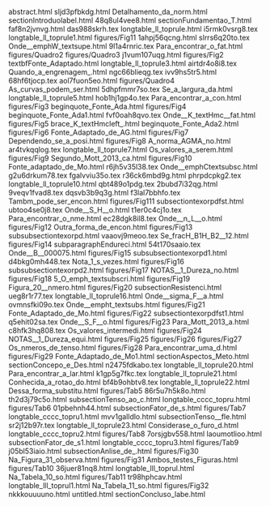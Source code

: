 abstract.html
sljd3pfbkdg.html
Detalhamento_da_norm.html
sectionIntroduolabel.html
48q8ul4vee8.html
sectionFundamentao_T.html
faf8n2jvnvg.html
das988skrh.tex
longtable_ll_toprule.html
i5rmk0vsrg8.tex
longtable_ll_toprule1.html
figures/Fig11
1ahpj56qcng.html
slrrs6q20to.tex
Onde__emphW_textsupe.html
9l1a4rnric.tex
Para_encontrar_o_fat.html
figures/Quadro2
figures/Quadro3
j1vum107uqg.html
figures/Fig2
textbfFonte_Adaptado.html
longtable_ll_toprule3.html
airtdr4o8i8.tex
Quando_a_engrenagem_.html
ngc66blieqg.tex
ivv9hs5tr5.html
68hf6tjocp.tex
aol7fuon5eo.html
figures/Quadro4
As_curvas_podem_ser.html
5dhpfmmr7so.tex
Se_a_largura_da.html
longtable_ll_toprule5.html
hob1hj1gp4o.tex
Para_encontrar_a_con.html
figures/Fig3
beginquote_Fonte_Ada.html
figures/Fig4
beginquote_Fonte_Ada1.html
fvf0oah8qvo.tex
Onde__K_textHmc__fat.html
figures/Fig5
brace_K_textHmcleft_.html
beginquote_Fonte_Ada2.html
figures/Fig6
Fonte_Adaptado_de_AG.html
figures/Fig7
Dependendo_se_a_posi.html
figures/Fig8
A_norma_AGMA_no.html
ar4tvkqqlog.tex
longtable_ll_toprule7.html
Os_valores_a_serem.html
figures/Fig9
Segundo_Mott_2013_ca.html
figures/Fig10
Fonte_adaptado_de_Mo.html
r6jh5v35l38.tex
Onde__emphCtextsubsc.html
g2u6drkum78.tex
fgalvviu35o.tex
r36ck6mbd9g.html
phrpdcpkg2.tex
longtable_ll_toprule10.html
qbt489o1pdg.tex
2bubd7i32qg.html
9veqv1fvad8.tex
dqsvb3b9q3g.html
f3lal7bbhfo.tex
Tambm_pode_ser_encon.html
figures/Fig111
subsectiontexorpdfst.html
ubtoo4se0j8.tex
Onde__S_H__o.html
t1er0c4cj1o.tex
Para_encontrar_o_nme.html
ec28dgk8il8.tex
Onde__n_L__o.html
figures/Fig12
Outra_forma_de_encon.html
figures/Fig13
subsubsectiontexorpd.html
vaaovj9meoo.tex
Se_fracH_B1H_B2__12.html
figures/Fig14
subparagraphEndureci.html
54t170saaio.tex
Onde__B__000075.html
figures/Fig15
subsubsectiontexorpd1.html
d4bkg0mh448.tex
Nota_1_s_vezes.html
figures/Fig16
subsubsectiontexorpd2.html
figures/Fig17
NOTAS__1_Dureza_no.html
figures/Fig18
5_O_emph_textsubscri.html
figures/Fig19
Figura_20__nmero.html
figures/Fig20
subsectionResistenci.html
ueg8r1r77.tex
longtable_ll_toprule16.html
Onde__sigma_F__a.html
ovmnsfki09o.tex
Onde__empht_textsubs.html
figures/Fig21
Fonte_Adaptado_de_Mo.html
figures/Fig22
subsectiontexorpdfst1.html
q5ehit02sa.tex
Onde__S_F__o.html
figures/Fig23
Para_Mott_2013_a.html
c8hfk3hq808.tex
Os_valores_intermedi.html
figures/Fig24
NOTAS__1_Dureza_equi.html
figures/Fig25
figures/Fig26
figures/Fig27
Os_nmeros_de_tenso.html
figures/Fig28
Para_encontrar_uma_d.html
figures/Fig29
Fonte_Adaptado_de_Mo1.html
sectionAspectos_Meto.html
sectionConcepo_e_Des.html
n2475fdkabo.tex
longtable_ll_toprule20.html
Para_encontrar_a_lar.html
k1gp5g7fkc.tex
longtable_ll_toprule21.html
Conhecida_a_rotao_do.html
bf4b9ohbtv8.tex
longtable_ll_toprule22.html
Dessa_forma_substitu.html
figures/Tab5
86r5u7h5k8o.html
th2d3j79c5o.html
subsectionTenso_ao_c.html
longtable_cccc_topru.html
figures/Tab6
01pbehnh44.html
subsectionFator_de_s.html
figures/Tab7
longtable_cccc_topru1.html
mvv1galldlo.html
subsectionTenso__fle.html
sr2j12b97r.tex
longtable_ll_toprule23.html
Considerase_o_furo_d.html
longtable_cccc_topru2.html
figures/Tab8
7orsjgbv558.html
laoumotlioo.html
subsectionFator_de_s1.html
longtable_cccc_topru3.html
figures/Tab9
j05bl53iaio.html
subsectionAnlise_de_.html
figures/Fig30
Na_Figura_31_observa.html
figures/Fig31
Ambos_testes_Figuras.html
figures/Tab10
36juer81nq8.html
longtable_lll_toprul.html
Na_Tabela_10_so.html
figures/Tab11
tr98hphcav.html
longtable_lll_toprul1.html
Na_Tabela_11_so.html
figures/Fig32
nkkkouuuuno.html
untitled.html
sectionConcluso_labe.html